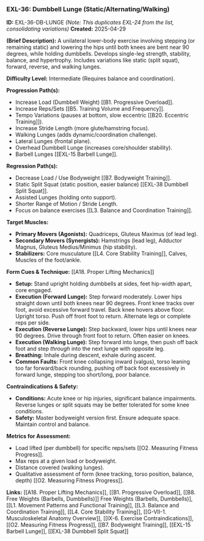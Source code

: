 ### **EXL-36: Dumbbell Lunge (Static/Alternating/Walking)**

**ID:** EXL-36-DB-LUNGE _(Note: This duplicates EXL-24 from the list, consolidating variations)_ **Created:** 2025-04-29

**(Brief Description):** A unilateral lower-body exercise involving stepping (or remaining static) and lowering the hips until both knees are bent near 90 degrees, while holding dumbbells. Develops single-leg strength, stability, balance, and hypertrophy. Includes variations like static (split squat), forward, reverse, and walking lunges.

**Difficulty Level:** Intermediate (Requires balance and coordination).

**Progression Path(s):**

- Increase Load (Dumbbell Weight) [[B1. Progressive Overload]].
- Increase Reps/Sets [[B5. Training Volume and Frequency]].
- Tempo Variations (pauses at bottom, slow eccentric [[B20. Eccentric Training]]).
- Increase Stride Length (more glute/hamstring focus).
- Walking Lunges (adds dynamic/coordination challenge).
- Lateral Lunges (frontal plane).
- Overhead Dumbbell Lunge (increases core/shoulder stability).
- Barbell Lunges [[EXL-15 Barbell Lunge]].

**Regression Path(s):**

- Decrease Load / Use Bodyweight [[B7. Bodyweight Training]].
- Static Split Squat (static position, easier balance) [[EXL-38 Dumbbell Split Squat]].
- Assisted Lunges (holding onto support).
- Shorter Range of Motion / Stride Length.
- Focus on balance exercises [[L3. Balance and Coordination Training]].

**Target Muscles:**

- **Primary Movers (Agonists):** Quadriceps, Gluteus Maximus (of lead leg).
- **Secondary Movers (Synergists):** Hamstrings (lead leg), Adductor Magnus, Gluteus Medius/Minimus (hip stability).
- **Stabilizers:** Core musculature [[L4. Core Stability Training]], Calves, Muscles of the foot/ankle.

**Form Cues & Technique:** [[A18. Proper Lifting Mechanics]]

- **Setup:** Stand upright holding dumbbells at sides, feet hip-width apart, core engaged.
- **Execution (Forward Lunge):** Step forward moderately. Lower hips straight down until both knees near 90 degrees. Front knee tracks over foot, avoid excessive forward travel. Back knee hovers above floor. Upright torso. Push off front foot to return. Alternate legs or complete reps per side.
- **Execution (Reverse Lunge):** Step backward, lower hips until knees near 90 degrees. Drive through front foot to return. Often easier on knees.
- **Execution (Walking Lunge):** Step forward into lunge, then push off back foot and step _through_ into the next lunge with opposite leg.
- **Breathing:** Inhale during descent, exhale during ascent.
- **Common Faults:** Front knee collapsing inward (valgus), torso leaning too far forward/back rounding, pushing off back foot excessively in forward lunge, stepping too short/long, poor balance.

**Contraindications & Safety:**

- **Conditions:** Acute knee or hip injuries, significant balance impairments. Reverse lunges or split squats may be better tolerated for some knee conditions.
- **Safety:** Master bodyweight version first. Ensure adequate space. Maintain control and balance.

**Metrics for Assessment:**

- Load lifted (per dumbbell) for specific reps/sets [[O2. Measuring Fitness Progress]].
- Max reps at a given load or bodyweight.
- Distance covered (walking lunges).
- Qualitative assessment of form (knee tracking, torso position, balance, depth) [[O2. Measuring Fitness Progress]].

**Links:** [[A18. Proper Lifting Mechanics]], [[B1. Progressive Overload]], [[B8. Free Weights (Barbells, Dumbbells)]] Free Weights (Barbells, Dumbbells)], [[L1. Movement Patterns and Functional Training]], [[L3. Balance and Coordination Training]], [[L4. Core Stability Training]], [[G-VII-1. Musculoskeletal Anatomy Overview]], [[IX-6. Exercise Contraindications]], [[O2. Measuring Fitness Progress]], [[B7. Bodyweight Training]], [[EXL-15 Barbell Lunge]], [[EXL-38 Dumbbell Split Squat]]